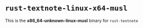 # `rust-textnote-linux-x64-musl`

This is the **x86_64-unknown-linux-musl** binary for `rust-textnote`
